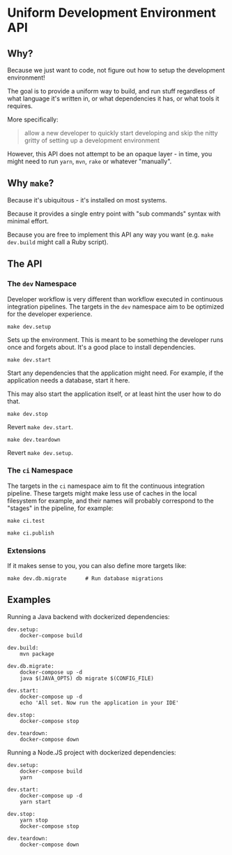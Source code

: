 # Uniform Development Environment API

## Why?

Because we just want to code, not figure out how to setup the development environment!

The goal is to provide a uniform way to build, and run stuff regardless of what language it's written in, or what dependencies it has, or what tools it requires.

More specifically:

> allow a new developer to quickly start developing and skip the nitty gritty of setting up a development environment

However, this API does not attempt to be an opaque layer - in time, you might need to run `yarn`, `mvn`, `rake` or whatever "manually".

## Why `make`?

Because it's ubiquitous - it's installed on most systems.

Because it provides a single entry point with "sub commands" syntax with minimal effort.

Because you are free to implement this API any way you want (e.g. `make dev.build` might call a Ruby script).

## The API

### The `dev` Namespace

Developer workflow is very different than workflow executed in continuous integration pipelines. The targets in the `dev` namespace aim to be optimized for the developer experience.

```
make dev.setup
```

Sets up the environment. This is meant to be something the developer runs once and forgets about. It's a good place to install dependencies.

```
make dev.start
```

Start any dependencies that the application might need. For example, if the application needs a database, start it here.

This may also start the application itself, or at least hint the user how to do that.

```
make dev.stop
```

Revert `make dev.start`.

```
make dev.teardown
```

Revert `make dev.setup`.

### The `ci` Namespace

The targets in the `ci` namespace aim to fit the continuous integration pipeline. These targets might make less use of caches in the local filesystem for example, and their names will probably correspond to the "stages" in the pipeline, for example:

```
make ci.test
```

```
make ci.publish
```

### Extensions

If it makes sense to you, you can also define more targets like:

```
make dev.db.migrate      # Run database migrations
```

## Examples

Running a Java backend with dockerized dependencies:

```
dev.setup:
	docker-compose build

dev.build:
	mvn package

dev.db.migrate:
	docker-compose up -d
	java $(JAVA_OPTS) db migrate $(CONFIG_FILE)

dev.start:
	docker-compose up -d
	echo 'All set. Now run the application in your IDE'

dev.stop:
	docker-compose stop

dev.teardown:
	docker-compose down
```

Running a Node.JS project with dockerized dependencies:
```
dev.setup:
	docker-compose build
	yarn

dev.start:
	docker-compose up -d
	yarn start

dev.stop:
	yarn stop
	docker-compose stop

dev.teardown:
	docker-compose down
```
